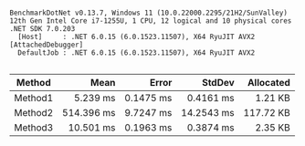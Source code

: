 ```

BenchmarkDotNet v0.13.7, Windows 11 (10.0.22000.2295/21H2/SunValley)
12th Gen Intel Core i7-1255U, 1 CPU, 12 logical and 10 physical cores
.NET SDK 7.0.203
  [Host]     : .NET 6.0.15 (6.0.1523.11507), X64 RyuJIT AVX2 [AttachedDebugger]
  DefaultJob : .NET 6.0.15 (6.0.1523.11507), X64 RyuJIT AVX2


```
|  Method |       Mean |     Error |     StdDev | Allocated |
|-------- |-----------:|----------:|-----------:|----------:|
| Method1 |   5.239 ms | 0.1475 ms |  0.4161 ms |   1.21 KB |
| Method2 | 514.396 ms | 9.7247 ms | 14.2543 ms | 117.72 KB |
| Method3 |  10.501 ms | 0.1963 ms |  0.3874 ms |   2.35 KB |
